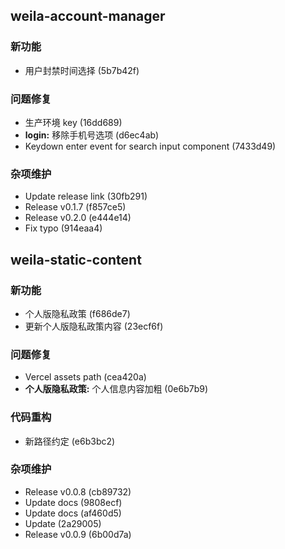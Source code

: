 ## weila-account-manager

### 新功能

- 用户封禁时间选择 (5b7b42f)

### 问题修复

- 生产环境 key (16dd689)
- **login:** 移除手机号选项 (d6ec4ab)
- Keydown enter event for search input component (7433d49)

### 杂项维护

- Update release link (30fb291)
- Release v0.1.7 (f857ce5)
- Release v0.2.0 (e444e14)
- Fix typo (914eaa4)

## weila-static-content

### 新功能

- 个人版隐私政策 (f686de7)
- 更新个人版隐私政策内容 (23ecf6f)

### 问题修复

- Vercel assets path (cea420a)
- **个人版隐私政策:** 个人信息内容加粗 (0e6b7b9)

### 代码重构

- 新路径约定 (e6b3bc2)

### 杂项维护

- Release v0.0.8 (cb89732)
- Update docs (9808ecf)
- Update docs (af460d5)
- Update (2a29005)
- Release v0.0.9 (6b00d7a)